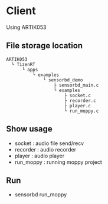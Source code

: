 # Client
Using ARTIK053

## File storage location
```
ARTIK053
  └ TizenRT
      └ apps
          └ examples
              └ sensorbd_demo
                  ├ sensorbd_main.c
                  └ examples
                      ├ socket.c
                      ├ recorder.c
                      ├ player.c
                      └ run_moppy.c
```
            
## Show usage
- socket : audio file send/recv
- recorder : audio recorder
- player : audio player
- run_moppy : running moppy project

## Run 
- sensorbd run_moppy
